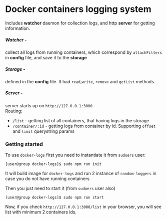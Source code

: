 # Docker containers logging system
Includes **watcher** daemon for collection logs, and http **server** for getting information.<br/>

##### Watcher -
collect all logs from running containers, which correspond by `attachFilters` in **config** file, and save it to the **storage** <br/>

##### Storage -
 defined in the **config** file. It had `read`,`write`, `remove` and `getList` methods.
 
##### Server -
  server starts up on `http://127.0.0.1:3000`.<br/>
    Routing:
  * `/list` - getting list of all containers, that having logs in the storage
  * `/container/:id` - getting logs from container by id. Supporting `offset` and `limit` querystring params 


### Getting started
To use `docker-logs` first you need to instantiate it from `sudoers` user:
```console
[user@group docker-logs]$ sudo npm run init 
```
It will build image for `docker-logs` and run 2 instance of `random-loggers` in case you do not have running containers<br/>

Then you just need to start it (from `sudoers` user also)
```console
[user@group docker-logs]$ sudo npm run start 
``` 
Now, if you check `http://127.0.0.1:3000/list` in your browser, you will see list with minimum 2 containers ids.